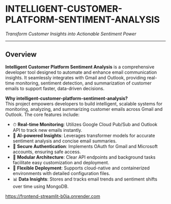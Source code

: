 # INTELLIGENT-CUSTOMER-PLATFORM-SENTIMENT-ANALYSIS

*Transform Customer Insights into Actionable Sentiment Power*

---

## Overview

**Intelligent Customer Platform Sentiment Analysis** is a comprehensive developer tool designed to automate and enhance email communication insights. It seamlessly integrates with Gmail and Outlook, providing real-time monitoring, sentiment detection, and summarization of customer emails to support faster, data-driven decisions.

**Why intelligent-customer-platform-sentiment-analysis?**  
This project empowers developers to build intelligent, scalable systems for monitoring, analyzing, and summarizing customer emails across Gmail and Outlook. The core features include:

- ⏱ **Real-time Monitoring**: Utilizes Google Cloud Pub/Sub and Outlook API to track new emails instantly.
- 🧠 **AI-powered Insights**: Leverages transformer models for accurate sentiment analysis and concise email summaries.
- 🔐 **Secure Authentication**: Implements OAuth for Gmail and Microsoft accounts, ensuring safe access.
- 🧩 **Modular Architecture**: Clear API endpoints and background tasks facilitate easy customization and deployment.
- 🚀 **Flexible Deployment**: Supports cloud-native and containerized environments with detailed configuration files.
- 📊 **Data Insights**: Stores and tracks email trends and sentiment shifts over time using MongoDB.


https://frontend-streamlit-b0ja.onrender.com
